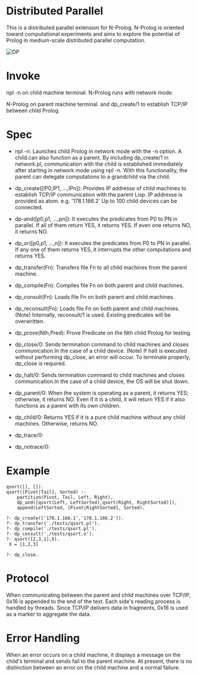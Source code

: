 # Distributed Parallel
This is a distributed parallel extension for N-Prolog. N-Prolog is oriented toward computational experiments and aims to explore the potential of Prolog in medium-scale distributed parallel computation.

![DP](para1.png)

# Invoke

npl -n on child machine terminal. N-Prolog runs with network mode.

N-Prolog on parent machine terminal. and dp_create/1 to establish TCP/IP between child Prolog.

# Spec

- npl -n: Launches child Prolog in network mode with the -n option.
A child can also function as a parent. By including dp_create/1 in network.pl, communication with the child is established immediately after starting in network mode using npl -n. With this functionality, the parent can delegate computations to a grandchild via the child.

- dp_create([IP0,IP1, …,IPn]): Provides IP addresse of child machines to establish TCP/IP communication with the parent Lisp. IP addresse is provided as atom. e.g. '178.1.166.2'
Up to 100 child devices can be connected.

- dp-and([p0,p1, ...,pn]): It executes the predicates from P0 to PN in parallel. If all of them return YES, it returns YES. If even one returns NO, it returns NO.

- dp_or([p0,p1, ...,n]): It executes the predicates from P0 to PN in parallel. If any one of them returns YES, it interrupts the other computations and returns YES.

- dp_transfer(Fn): Transfers file Fn to all child machines from the parent machine.

- dp_compile(Fn): Compiles file Fn on both parent and child machines.

- dp_consult(Fn): Loads file Fn on both parent and child machines.
    
- dp_reconsult(Fn): Loads file Fn on both parent and child machines.
    (Note) Internally, reconsult/1 is used. Existing predicates will be overwritten.

- dp_prove(Nth,Pred): Prove Predicate on the Nth child Prolog for testing.

- dp_close/0: Sends termination command to child machines and closes communication.In the case of a child device.
(Note) If halt is executed without performing dp_close, an error will occur. To terminate properly, dp_close is required.

- dp_halt/0: Sends termination command to child machines and closes communication.In the case of a child device, the OS will be shut down.

- dp_parent/0: When the system is operating as a parent, it returns YES; otherwise, it returns NO. Even if it is a child, it will return YES if it also functions as a parent with its own children.

- dp_child/0: Returns YES if it is a pure child machine without any child machines. Otherwise, returns NO.

- dp_trace/0:

- dp_notrace/0:
    
# Example

```
qsort([], []). 
qsort([Pivot|Tail], Sorted) :-
    partition(Pivot, Tail, Left, Right),
    dp_and([qsort(Left, LeftSorted),qsort(Right, RightSorted)]),   
    append(LeftSorted, [Pivot|RightSorted], Sorted). 

?- dp_create(['178.1.166.1','178.1.166.2']).
?- dp_transfer('./tests/qsort.pl').
?- dp_compile('./tests/qsort.pl').
?- dp_consult('./tests/qsort.o').
?- qsort([2,3,1],X).
 X = [1,2,3] 

?- dp_close.
```

# Protocol
When communicating between the parent and child machines over TCP/IP, 0x16 is appended to the end of the text. Each side's reading process is handled by threads. Since TCP/IP delivers data in fragments, 0x16 is used as a marker to aggregate the data.

# Error Handling
When an error occurs on a child machine, it displays a message on the child's terminal and sends fail to the parent machine. At present, there is no distinction between an error on the child machine and a normal failure.


